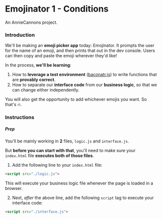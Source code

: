 # Emojinator 1 - Conditions

An AnnieCannons project.

### Introduction

We'll be making an **emoji picker app** today: Emojinator. It prompts the user for the name of an emoji, and then prints that out in the dev console. Users can then copy and paste the emoji wherever they'd like!

In the process, **we'll be learning**:

1. How to **leverage a test environment** ([baconatr.js](https://github.com/abbreviatedman/bconatr-js)) to write functions that are **provably correct**.
2. How to separate our **interface code** from our **business logic**, so that we can change either independently.

You will also get the opportunity to add whichever emojis you want. So that's 🔥.

### Instructions

##### Prep

You'll be mainly working in **2** files, `logic.js` and `interface.js`.

But **before you can start with that**, you'll need to make sure your `index.html` file **executes both of those files**.

1. Add the following line to your `index.html` file:

``` html
<script src="./logic.js">
```

This will execute your business logic file whenever the page is loaded in a browser.

2. Next, _after_ the above line, add the following `script` tag to execute your interface code:

``` html
<script src="./interface.js">
```

